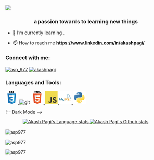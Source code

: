 ![](https://github.com/asp977/GITHUB/blob/main/NewGitHubPhoto.png)
<h3 align="center"> a passion towards to learning new things </h3>

<!--<p align="left"> <img src="https://komarev.com/ghpvc/?username=asp977&label=Profile%20views&color=0e75b6&style=flat" alt="asp977" /> </p>

<p align="left"> <a href="https://github.com/ryo-ma/github-profile-trophy"><img src="https://github-profile-trophy.vercel.app/?username=asp977" alt="asp977" /></a></p>-->

- 🌱 I’m currently learning ..

- 📫 How to reach me **https://www.linkedin.com/in/akashpagi/**

<h3 align="left">Connect with me:</h3> 
<p align="left"> <a href="https://twitter.com/asp_977" target="blank"><img align="center" src="https://raw.githubusercontent.com/rahuldkjain/github-profile-readme-generator/master/src/images/icons/Social/twitter.svg" alt="asp_977" height="30" width="40" /></a>
<a href="https://linkedin.com/in/akashpagi" target="blank"><img align="center" src="https://raw.githubusercontent.com/rahuldkjain/github-profile-readme-generator/master/src/images/icons/Social/linked-in-alt.svg" alt="akashpagi" height="30" width="40" /></a>
</p>

<h3 align="left">Languages and Tools:</h3>
<p align="left"> <a href="https://www.w3schools.com/css/" target="_blank" rel="noreferrer"> 
<img src="https://raw.githubusercontent.com/devicons/devicon/master/icons/css3/css3-original-wordmark.svg" alt="css3" width="40" height="40"/> </a> <img src="https://www.vectorlogo.zone/logos/git-scm/git-scm-icon.svg" alt="git" width="40" height="40"/> </a> <a href="https://www.w3.org/html/" target="_blank" rel="noreferrer"> <img src="https://raw.githubusercontent.com/devicons/devicon/master/icons/html5/html5-original-wordmark.svg" alt="html5" width="40" height="40"/> </a> <a href="https://www.java.com" target="_blank" rel="noreferrer">  <a href="https://developer.mozilla.org/en-US/docs/Web/JavaScript" target="_blank" rel="noreferrer"> <img src="https://raw.githubusercontent.com/devicons/devicon/master/icons/javascript/javascript-original.svg" alt="javascript" width="40" height="40"/> </a> <a href="https://www.mongodb.com/" target="_blank" rel="noreferrer"> <img src="https://raw.githubusercontent.com/devicons/devicon/master/icons/mysql/mysql-original-wordmark.svg" alt="mysql" width="40" height="40"/> </a> <a href="https://nodejs.org" target="_blank" rel="noreferrer"> <a href="https://opencv.org/" target="_blank" rel="noreferrer"> </a> <a href="https://www.python.org" target="_blank" rel="noreferrer"> <img src="https://raw.githubusercontent.com/devicons/devicon/master/icons/python/python-original.svg" alt="python" width="40" height="40"/> </a> </p>
  
!-- Dark Mode -->
<div align="center"> 
<a href="https://github.com/anuraghazra/github-readme-stats#gh-dark-mode-only">
<img height=200 src="https://github-readme-stats-git-masterrstaa-rickstaa.vercel.app/api/top-langs/?username=asp977&layout=compact&langs_count=10&hide_border=true&include_orgs=true&theme=dark&bg_color=000000#gh-dark-mode-only" alt="Akash Pagi's Language stats" />
</a>
<a href="https://github.com/anuraghazra/github-readme-stats#gh-dark-mode-only">
<img height=200 src="https://github-readme-stats-git-masterrstaa-rickstaa.vercel.app/api?username=asp977&show_icons=true&count_private=true&line_height=28&hide_border=true&card_width=450&include_all_commits=true&include_orgs=true&exclude_repo=github-readme-stats&theme=dark&bg_color=000000#gh-dark-mode-only" alt="Akash Pagi's Github stats" />
</a>
</div>

<p><img align="center" src="https://github-readme-stats.vercel.app/api?username=asp977&show_icons=true&theme=radical" alt="asp977" /> <p><img align="center" src="https://github-readme-streak-stats.herokuapp.com/?user=asp977&" alt="asp977" /></p></p>
<p><img align="left" src="https://github-readme-stats.vercel.app/api/top-langs?username=asp977&show_icons=true&locale=en&layout=compact" alt="asp977" /></p>

<!-- <p><img align="center" src="https://github-readme-stats.vercel.app/api?username=asp977&show_icons=true&locale=en" alt="asp977" /></p>
<p><img align="center" src="https://github-readme-streak-stats.herokuapp.com/?user=asp977&" alt="asp977" /></p>
<p><img align="left" src="https://github-readme-stats.vercel.app/api/top-langs?username=asp977&show_icons=true&locale=en&layout=compact" alt="asp977" />
